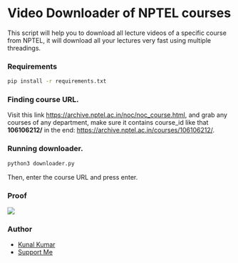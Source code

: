 # Video Downloader of NPTEL courses 
This script will help you to download all lecture videos of a specific course from NPTEL, it will download all your lectures very fast using multiple threadings.

### Requirements 
```bash
pip install -r requirements.txt
```
### Finding course URL. 
Visit this link https://archive.nptel.ac.in/noc/noc_course.html, and grab any courses of any department, make sure it contains course_id like that **106106212/** in the end: https://archive.nptel.ac.in/courses/106106212/.
### Running downloader. 
```python
python3 downloader.py
```
Then, enter the course URL and press enter.
### Proof 
![](https://i.ibb.co/59xndnM/run.png)

### Author
* [Kunal Kumar](https://twitter.com/l1v1n9h311)
* [Support Me](https://www.buymeacoffee.com/l1v1n9h311)
